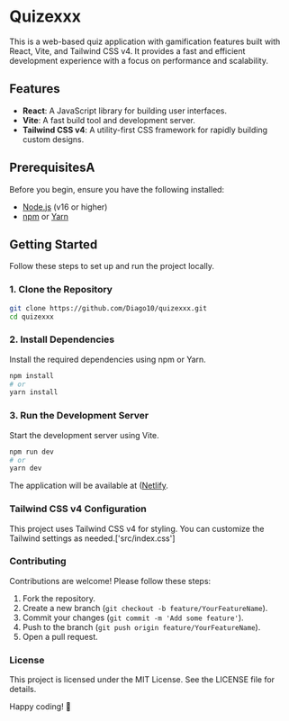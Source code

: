 # Quizexxx 

This is a  web-based quiz application with gamification features built with React, Vite, and Tailwind CSS v4. It provides a fast and efficient development experience with a focus on performance and scalability.

## Features

- **React**: A JavaScript library for building user interfaces.
- **Vite**: A fast build tool and development server.
- **Tailwind CSS v4**: A utility-first CSS framework for rapidly building custom designs.

## PrerequisitesA

Before you begin, ensure you have the following installed:

- [Node.js](https://nodejs.org/) (v16 or higher)
- [npm](https://www.npmjs.com/) or [Yarn](https://yarnpkg.com/)

## Getting Started

Follow these steps to set up and run the project locally.

### 1. Clone the Repository

```bash
git clone https://github.com/Diago10/quizexxx.git
cd quizexxx
```

### 2. Install Dependencies

Install the required dependencies using npm or Yarn.

```bash
npm install
# or
yarn install
```

### 3. Run the Development Server

Start the development server using Vite.

```bash
npm run dev
# or
yarn dev
```

The application will be available at ([Netlify](https://67a3a52f02b167009f5be4b1--quizexxx.netlify.app/).

### Tailwind CSS v4 Configuration

This project uses Tailwind CSS v4 for styling. You can customize the Tailwind settings as needed.['src/index.css']


### Contributing

Contributions are welcome! Please follow these steps:

1. Fork the repository.
2. Create a new branch (`git checkout -b feature/YourFeatureName`).
3. Commit your changes (`git commit -m 'Add some feature'`).
4. Push to the branch (`git push origin feature/YourFeatureName`).
5. Open a pull request.

### License

This project is licensed under the MIT License. See the LICENSE file for details.

Happy coding! 🚀
